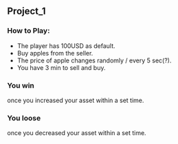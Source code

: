 
## Project_1

### How to Play:
* The player has 100USD as default.
* Buy apples from the seller.
* The price of apple changes randomly / every 5 sec(?).
* You have 3 min to sell and buy.


### You win 
once you increased your asset within a set time.
### You loose
once you decreased your asset within a set time.

